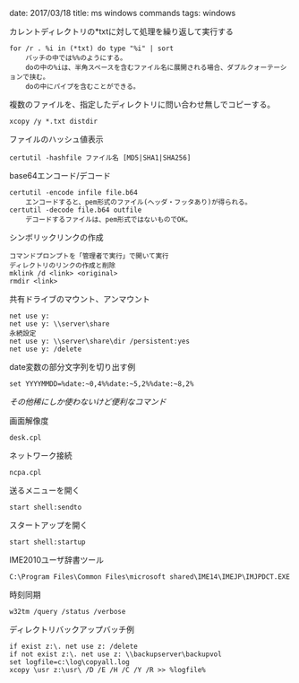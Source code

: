 date: 2017/03/18
title: ms windows commands
tags: windows

カレントディレクトリの*txtに対して処理を繰り返して実行する

	for /r . %i in (*txt) do type "%i" | sort
		バッチの中では%%のようにする。
		doの中の%iは、半角スペースを含むファイル名に展開される場合、ダブルクォーテーションで挟む。
		doの中にパイプを含むことができる。

複数のファイルを、指定したディレクトリに問い合わせ無しでコピーする。

	xcopy /y *.txt distdir

ファイルのハッシュ値表示

	certutil -hashfile ファイル名 [MD5|SHA1|SHA256]

base64エンコード/デコード

	certutil -encode infile file.b64
		エンコードすると、pem形式のファイル(ヘッダ・フッタあり)が得られる。
	certutil -decode file.b64 outfile
		デコードするファイルは、pem形式ではないものでOK。

シンボリックリンクの作成

	コマンドプロンプトを「管理者で実行」で開いて実行
	ディレクトリのリンクの作成と削除
	mklink /d <link> <original>
	rmdir <link>


共有ドライブのマウント、アンマウント

	net use y:
	net use y: \\server\share
	永続設定 
	net use y: \\server\share\dir /persistent:yes
	net use y: /delete

date変数の部分文字列を切り出す例

	set YYYYMMDD=%date:~0,4%%date:~5,2%%date:~8,2%

*その他稀にしか使わないけど便利なコマンド*

画面解像度

	desk.cpl

ネットワーク接続

	ncpa.cpl

送るメニューを開く

	start shell:sendto

スタートアップを開く

	start shell:startup


IME2010ユーザ辞書ツール

	C:\Program Files\Common Files\microsoft shared\IME14\IMEJP\IMJPDCT.EXE

時刻同期

	w32tm /query /status /verbose


ディレクトリバックアップバッチ例

	if exist z:\. net use z: /delete
	if not exist z:\. net use z: \\backupserver\backupvol
	set logfile=c:\log\copyall.log
	xcopy \usr z:\usr\ /D /E /H /C /Y /R >> %logfile%


